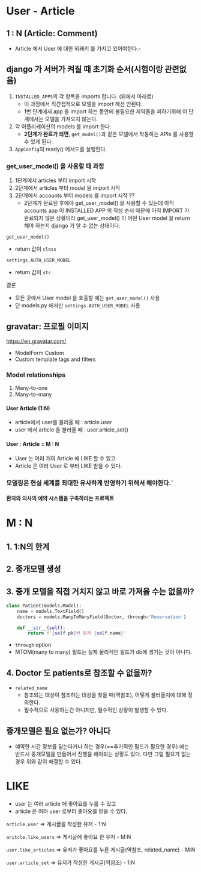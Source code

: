 # User - Article

## 1 : N (Article: Comment)

- Article 에서 User 에 대한 외래키 를 가지고 있어야한다.- 

## django 가 서버가 켜질 때 초기화 순서(시험이랑 관련없음)

1. `INSTALLED_APPS`의 각 항목을 imports 합니다. (위에서 아래로)
   - 이 과정에서 직간접적으로 모델을 import 해선 안된다.
   - 1번 단계에서 app 을 import 하는 동안에 불필요한 제약들을 피하기위해 이 단계에서는 모델을 가져오지 않는다.
2. 각 어플리케이션의 models 를 import 한다.
   - **2단계가 완료가 되면**, `get_model()`과 같은 모델에서 작동하는  APIs 를 사용할 수 있게 된다.
3. `AppConfig`의 ready() 메서드를 실행한다.

### get_user_model() 을 사용할 때 과정

1. 1단계에서 articles 부터 import 시작
2. 2단계에서 articles 부터 model 을 import 시작
3. 2단계에서 accounts 부터 models 를 import 시작 ??
   - 2단계가 완료된 후에야 get_user_model() 을 사용할 수 있는데 아직 accounts app 이 INSTALLED APP 의 작성 순서 때문에 아직 IMPORT 가 완료되지 않은 상황이라 get_user_model() 이 어떤 User model 을 return  해야 하는지 django 가 알 수 없는 상태이다.

`get_user_model()`

- return 값이 `class`



`settings.AUTH_USER_MODEL`

- return 값이 `str`



결론

- 모든 곳에서 User model 을 호출할 때는 `get_user_model()` 사용
- 단 models.py 에서만 `settings.AUTH_USER_MODEL` 사용



## gravatar: 프로필 이미지 

 https://en.gravatar.com/ 

- ModelForm Custom
- Custom template tags and filters

### Model relationships

1. Many-to-one
2. Many-to-many



#### User Article (1:N)

- article에서 user를 불러올 때  : article.user
- user 에서 article 을 불러올 때 : user.article_set()

#### User : Article = M : N

- User 는 여러 개의 Article 에 LIKE 할 수 있고
- Article 은 여러 User 로 부터 LIKE 받을 수 있다.



### **모델링은 현실 세계를 최대한 유사하게 반영하기 위해서 해야한다.**`

#### 환자와 의사의 예약 시스템을 구축하라는 프로젝트

# M : N

## 1. 1:N의 한계

## 2. 중개모델 생성

## 3. 중개 모델을 직접 거치지 않고 바로 가져올 수는 없을까?

```python
class Patient(models.Model):
    name = models.TextField()
    doctors = models.ManyToManyField(Doctor, through='Reservation')

    def __str__(self):
        return f'{self.pk}번 환자 {self.name}'
```

- `through` option
- MTOM(many to many) 필드는 실제 물리적인 필드가 db에 생기는 것이 아니다.

## 4. Doctor 도 patients로 참조할 수 없을까?

- `related_name` 
  - 참조되는 대상이 참조하는 대상을 찾을 때(역참조), 어떻게 불러올지에 대해 정의한다.
  - 필수적으로 사용하는건 아니지만, 필수적인 상황이 발생할 수 있다.

## 중개모델은 필요 없는가? 아니다

- 예약한 시간 정보를 담는다거나 하는 경우(==추가적인 필드가 필요한 경우) 에는 반드시 중개모델을 만들어서 진행을 해야되는 상황도 있다. 다만 그럴 필요가 없는 경우 위와 같이 해결할 수 있다.



# LIKE

- user 는 여러 article 에 좋아요를 누를 수 있고
- article 은 여러 user 로부터 좋아요를 받을 수 있다.

`article.user` => 게시글을 작성한 유저 - 1:N 

`aritcle.like_users` => 게시글에 좋아요 한 유저 - M:N

`user.like_articles` => 유저가 좋아요를 누른 게시글(역참조, related_name) - M:N

`user.article_set` => 유저가 작성한 게시글(역참조) - 1:N
